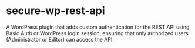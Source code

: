 # secure-wp-rest-api
A WordPress plugin that adds custom authentication for the REST API using Basic Auth or WordPress login session, ensuring that only authorized users (Administrator or Editor) can access the API.
